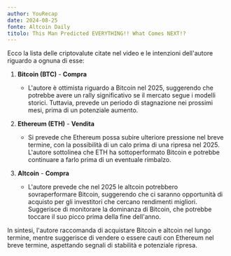 ```yaml
---
author: YouRecap
date: 2024-08-25
fonte: Altcoin Daily
titolo: This Man Predicted EVERYTHING!! What Comes NEXT!?
---
```


Ecco la lista delle criptovalute citate nel video e le intenzioni dell'autore riguardo a ognuna di esse:

1. **Bitcoin (BTC)** - **Compra**
   - L'autore è ottimista riguardo a Bitcoin nel 2025, suggerendo che potrebbe avere un rally significativo se il mercato segue i modelli storici. Tuttavia, prevede un periodo di stagnazione nei prossimi mesi, prima di un potenziale aumento.

2. **Ethereum (ETH)** - **Vendita**
   - Si prevede che Ethereum possa subire ulteriore pressione nel breve termine, con la possibilità di un calo prima di una ripresa nel 2025. L'autore sottolinea che ETH ha sottoperformato Bitcoin e potrebbe continuare a farlo prima di un eventuale rimbalzo.

3. **Altcoin** - **Compra**
   - L'autore prevede che nel 2025 le altcoin potrebbero sovraperformare Bitcoin, suggerendo che ci saranno opportunità di acquisto per gli investitori che cercano rendimenti migliori. Suggerisce di monitorare la dominanza di Bitcoin, che potrebbe toccare il suo picco prima della fine dell'anno.

In sintesi, l'autore raccomanda di acquistare Bitcoin e altcoin nel lungo termine, mentre suggerisce di vendere o essere cauti con Ethereum nel breve termine, aspettando segnali di stabilità e potenziale ripresa.
